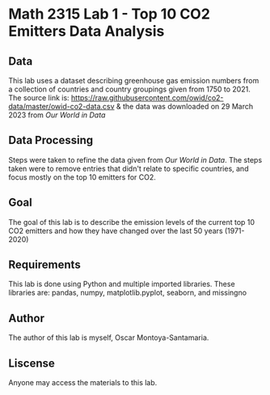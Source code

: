 # Math 2315 Lab 1 - Top 10 CO<sup></sup>2<sup></sup> Emitters Data Analysis

## Data
This lab uses a dataset describing greenhouse gas emission numbers from a collection of countries and country groupings given from 1750 to 2021. The source link is: https://raw.githubusercontent.com/owid/co2-data/master/owid-co2-data.csv & the data was downloaded on 29 March 2023 from _Our World in Data_

## Data Processing
Steps were taken to refine the data given from _Our World in Data_. The steps taken were to remove entries that didn't relate to specific countries, and focus mostly on the top 10 emitters for CO<sup></sup>2<sup></sup>.

## Goal
The goal of this lab is to describe the emission levels of the current top 10 CO<sup></sup>2<sup></sup> emitters and how they have changed over the last 50 years (1971-2020)

## Requirements
This lab is done using Python and multiple imported libraries. These libraries are: pandas, numpy, matplotlib.pyplot, seaborn, and missingno

## Author
The author of this lab is myself, Oscar Montoya-Santamaria.

## Liscense
Anyone may access the materials to this lab.
